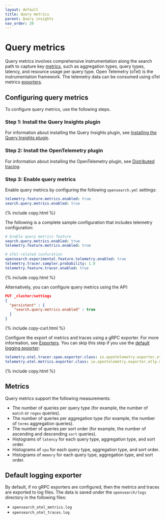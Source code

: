 ```yaml
---
layout: default
title: Query metrics
parent: Query insights
nav_order: 20
---
```


# Query metrics

Query metrics involves comprehensive instrumentation along the search path to capture key [metrics](#metrics), such as aggregation types, query types, latency, and resource usage per query type. Open Telemetry (oTel) is the instrumentation framework. The telemetry data can be consumed using oTel metrics [exporters]({{site.url}}{{site.baseurl}}/observing-your-data/trace/distributed-tracing/#exporters).

## Configuring query metrics

To configure query metrics, use the following steps.

### Step 1: Install the Query Insights plugin

For information about installing the Query Insights plugin, see [Installing the Query Insights plugin]({{site.url}}{{site.baseurl}}/observing-your-data/query-insights/index/#installing-the-query-insights-plugin).

### Step 2: Install the OpenTelemetry plugin

For information about installing the OpenTelemetry plugin, see [Distributed tracing]({{site.url}}{{site.baseurl}}/observing-your-data/trace/distributed-tracing/).

### Step 3: Enable query metrics

Enable query metrics by configuring the following `opensearch.yml` settings:

```yaml
telemetry.feature.metrics.enabled: true
search.query.metrics.enabled: true
```
{% include copy.html %}

The following is a complete sample configuration that includes telemetry configuration:

```yaml
# Enable query metrics feature
search.query.metrics.enabled: true
telemetry.feature.metrics.enabled: true

# oTel-related confuration
opensearch.experimental.feature.telemetry.enabled: true
telemetry.tracer.sampler.probability: 1.0
telemetry.feature.tracer.enabled: true
```
{% include copy.html %}

Alternatively, you can configure query metrics using the API:

```json
PUT _cluster/settings
{
  "persistent" : {
    "search.query.metrics.enabled" : true
  }
}
```
{% include copy-curl.html %}

Configure the export of metrics and traces using a gRPC exporter. For more information, see [Exporters]({{site.url}}{{site.baseurl}}/observing-your-data/trace/distributed-tracing/#exporters). You can skip this step if you use the [default logging exporter](#default-logging-exporter):

```yaml
telemetry.otel.tracer.span.exporter.class: io.opentelemetry.exporter.otlp.trace.OtlpGrpcSpanExporter
telemetry.otel.metrics.exporter.class: io.opentelemetry.exporter.otlp.metrics.OtlpGrpcMetricExporter
```
{% include copy.html %}

## Metrics

Query metrics support the following measurements:

- The number of queries per query type (for example, the number of `match` or `regex` queries).
- The number of queries per aggregation type (for example, the number of `terms` aggregation queries).
- The number of queries per sort order (for example, the number of ascending and descending `sort` queries).
- Histograms of `latency` for each query type, aggregation type, and sort order.
- Histograms of `cpu` for each query type, aggregation type, and sort order.
- Histograms of `memory` for each query type, aggregation type, and sort order.

## Default logging exporter

By default, if no gRPC exporters are configured, then the metrics and traces are exported to log files. The data is saved under the `opensearch/logs` directory in the following files:

- `opensearch_otel_metrics.log`
- `opensearch_otel_traces.log`
